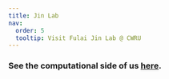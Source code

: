 ```yaml
---
title: Jin Lab
nav:
  order: 5
  tooltip: Visit Fulai Jin Lab @ CWRU
---
```


### See the computational side of us [here](https://jinlabgenomics.com).
